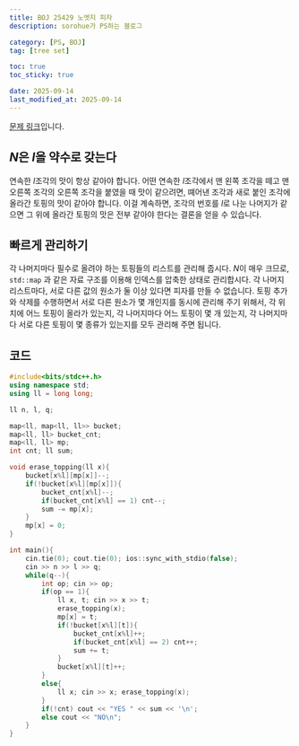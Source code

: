 ```yaml
---
title: BOJ 25429 노엣지 피자
description: sorohue가 PS하는 블로그

category: [PS, BOJ]
tag: [tree set]

toc: true
toc_sticky: true

date: 2025-09-14
last_modified_at: 2025-09-14
---
```


[문제 링크](https://boj.kr/25429)입니다.

## $N$은 $l$을 약수로 갖는다

연속한 $l$조각의 맛이 항상 같아야 합니다. 어떤 연속한 $l$조각에서 맨 왼쪽 조각을 떼고 맨 오른쪽 조각의 오른쪽 조각을 붙였을 때 맛이 같으려면, 뗴어낸 조각과 새로 붙인 조각에 올라간 토핑의 맛이 같아야 합니다. 이걸 계속하면, 조각의 번호를 $l$로 나눈 나머지가 같으면 그 위에 올라간 토핑의 맛은 전부 같아야 한다는 결론을 얻을 수 있습니다.

## 빠르게 관리하기

각 나머지마다 필수로 올려야 하는 토핑들의 리스트를 관리해 줍시다. $N$이 매우 크므로, `std::map` 과 같은 자료 구조를 이용해 인덱스를 압축한 상태로 관리합시다. 각 나머지 리스트마다, 서로 다른 값의 원소가 둘 이상 있다면 피자를 만들 수 없습니다. 토핑 추가와 삭제를 수행하면서 서로 다른 원소가 몇 개인지를 동시에 관리해 주기 위해서, 각 위치에 어느 토핑이 올라가 있는지, 각 나머지마다 어느 토핑이 몇 개 있는지, 각 나머지마다 서로 다른 토핑이 몇 종류가 있는지를 모두 관리해 주면 됩니다.

## 코드

```cpp
#include<bits/stdc++.h>
using namespace std;
using ll = long long;

ll n, l, q;

map<ll, map<ll, ll>> bucket;
map<ll, ll> bucket_cnt;
map<ll, ll> mp;
int cnt; ll sum;

void erase_topping(ll x){
	bucket[x%l][mp[x]]--;
	if(!bucket[x%l][mp[x]]){
		bucket_cnt[x%l]--;
		if(bucket_cnt[x%l] == 1) cnt--;
		sum -= mp[x];
	}
	mp[x] = 0;
}

int main(){
	cin.tie(0); cout.tie(0); ios::sync_with_stdio(false);
	cin >> n >> l >> q;
	while(q--){
		int op; cin >> op;
		if(op == 1){
			ll x, t; cin >> x >> t;
			erase_topping(x);
			mp[x] = t;
			if(!bucket[x%l][t]){
				bucket_cnt[x%l]++;
				if(bucket_cnt[x%l] == 2) cnt++;
				sum += t;
			}
			bucket[x%l][t]++;
		}
		else{
			ll x; cin >> x; erase_topping(x);
		}
		if(!cnt) cout << "YES " << sum << '\n';
		else cout << "NO\n";
	}
}
```